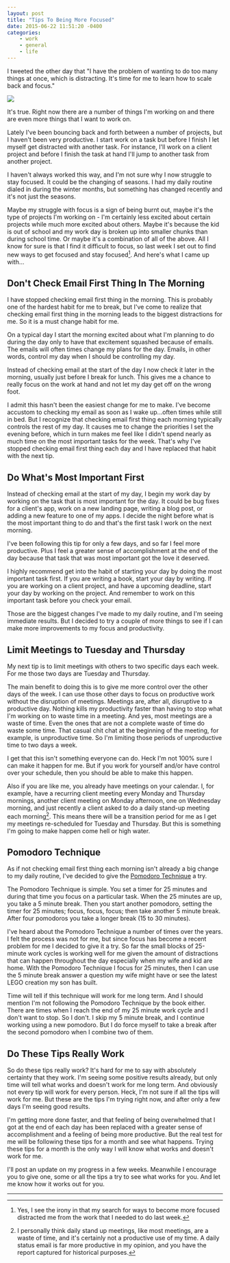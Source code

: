 ```yaml
---
layout: post
title: "Tips To Being More Focused"
date: 2015-06-22 11:51:20 -0400
categories: 
    - work
    - general
    - life
---
```

I tweeted the other day that "I have the problem of wanting to do too many things at once, which is distracting. It's time for me to learn how to scale back and focus."

![](https://c1.staticflickr.com/1/420/18776596119_d03e98a590_z.jpg)

It's true. Right now there are a number of things I'm working on and there are even more things that I want to work on. 

Lately I've been bouncing back and forth between a number of projects, but I haven't been very productive. I start work on a task but before I finish I let myself get distracted with another task. For instance, I'll work on a client project and before I finish the task at hand I'll jump to another task from another project. 

I haven't always worked this way, and I'm not sure why I now struggle to stay focused. It could be the changing of seasons. I had my daily routine dialed in during the winter months, but something has changed recently and it's not just the seasons. 

Maybe my struggle with focus is a sign of being burnt out, maybe it's the type of projects I'm working on - I'm certainly less excited about certain projects while much more excited about others. Maybe it's because the kid is out of school and my work day is broken up into smaller chunks than during school time. Or maybe it's a combination of all of the above. All I know for sure is that I find it difficult to focus, so last week I set out to find new ways to get focused and stay focused[^1]. And here's what I came up with...

## Don't Check Email First Thing In The Morning

I have stopped checking email first thing in the morning. This is probably one of the hardest habit for me to break, but I've come to realize that checking email first thing in the morning leads to the biggest distractions for me. So it is a must change habit for me. 

On a typical day I start the morning excited about what I'm planning to do during the day only to have that excitement squashed because of emails. The emails will often times change my plans for the day. Emails, in other words, control my day when I should be controlling my day.

Instead of checking email at the start of the day I now check it later in the morning, usually just before I break for lunch. This gives me a chance to really focus on the work at hand and not let my day get off on the wrong foot.

I admit this hasn't been the easiest change for me to make. I've become accustom to checking my email as soon as I wake up...often times while still in bed. But I recognize that checking email first thing each morning typically controls the rest of my day. It causes me to change the priorities I set the evening before, which in turn makes me feel like I didn't spend nearly as much time on the most important tasks for the week. That's why I've stopped checking email first thing each day and I have replaced that habit with the next tip.

## Do What's Most Important First

Instead of checking email at the start of my day, I begin my work day by working on the task that is most important for the day. It could be bug fixes for a client's app, work on a new landing page, writing a blog post, or adding a new feature to one of my apps. I decide the night before what is the most important thing to do and that's the first task I work on the next morning.

I've been following this tip for only a few days, and so far I feel more productive. Plus I feel a greater sense of accomplishment at the end of the day because that task that was most important got the love it deserved.

I highly recommend get into the habit of starting your day by doing the most important task first. If you are writing a book, start your day by writing. If you are working on a client project, and have a upcoming deadline, start your day by working on the project. And remember to work on this important task before you check your email.

Those are the biggest changes I've made to my daily routine, and I'm seeing immediate results. But I decided to try a couple of more things to see if I can make more improvements to my focus and productivity.

## Limit Meetings to Tuesday and Thursday

My next tip is to limit meetings with others to two specific days each week. For me those two days are Tuesday and Thursday. 

The main benefit to doing this is to give me more control over the other days of the week. I can use those other days to focus on productive work without the disruption of meetings. Meetings are, after all, disruptive to a productive day. Nothing kills my productivity faster than having to stop what I'm working on to waste time in a meeting. And yes, most meetings are a waste of time. Even the ones that are not a complete waste of time do waste some time. That casual chit chat at the beginning of the meeting, for example, is unproductive time. So I'm limiting those periods of unproductive time to two days a week.

I get that this isn't something everyone can do. Heck I'm not 100% sure I can make it happen for me. But if you work for yourself and/or have control over your schedule, then you should be able to make this happen. 

Also if you are like me, you already have meetings on your calendar. I, for example, have a recurring client meeting every Monday and Thursday mornings, another client meeting on Monday afternoon, one on Wednesday morning, and just recently a client asked to do a daily stand-up meeting each morning[^2]. This means there will be a transition period for me as I get my meetings re-scheduled for Tuesday and Thursday. But this is something I'm going to make happen come hell or high water.

## Pomodoro Technique

As if not checking email first thing each morning isn't already a big change to my daily routine, I've decided to give the [Pomodoro Technique][1] a try.

The Pomodoro Technique is simple. You set a timer for 25 minutes and during that time you focus on a particular task. When the 25 minutes are up, you take a 5 minute break. Then you start another pomodoro, setting the timer for 25 minutes; focus, focus, focus; then take another 5 minute break. After four pomodoros you take a longer break (15 to 30 minutes).

I've heard about the Pomodoro Technique a number of times over the years. I felt the process was not for me, but since focus has become a recent problem for me I decided to give it a try. So far the small blocks of 25-minute work cycles is working well for me given the amount of distractions that can happen throughout the day especially when my wife and kid are home. With the Pomodoro Technique I focus for 25 minutes, then I can use the 5 minute break answer a question my wife might have or see the latest LEGO creation my son has built.

Time will tell if this technique will work for me long term. And I should mention I'm not following the Pomodoro Technique by the book either. There are times when I reach the end of my 25 minute work cycle and I don't want to stop. So I don't. I skip my 5 minute break, and I continue working using a new pomodoro. But I do force myself to take a break after the second pomodoro when I combine two of them.

## Do These Tips Really Work

So do these tips really work? It's hard for me to say with absolutely certainty that they work. I'm seeing some positive results already, but only time will tell what works and doesn't work for me long term. And obviously not every tip will work for every person. Heck, I'm not sure if all the tips will work for me. But these are the tips I'm trying right now, and after only a few days I'm seeing good results. 

I'm getting more done faster, and that feeling of being overwhelmed that I got at the end of each day has been replaced with a greater sense of accomplishment and a feeling of being more productive. But the real test for me will be following these tips for a month and see what happens. Trying these tips for a month is the only way I will know what works and doesn't work for me.

I'll post an update on my progress in a few weeks. Meanwhile I encourage you to give one, some or all the tips a try to see what works for you. And let me know how it works out for you. 

---

[^1]: Yes, I see the irony in that my search for ways to become more focused distracted me from the work that I needed to do last week.

[^2]: I personally think daily stand up meetings, like most meetings, are a waste of time, and it's certainly not a productive use of my time. A daily status email is far more productive in my opinion, and you have the report captured for historical purposes. 

[1]: http://pomodorotechnique.com
